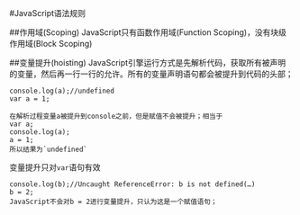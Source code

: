 #JavaScript语法规则

##作用域(Scoping)
JavaScript只有函数作用域(Function Scoping)，没有块级作用域(Block Scoping)

##变量提升(hoisting)
JavaScript引擎运行方式是先解析代码，获取所有被声明的变量，然后再一行一行的允许。所有的变量声明语句都会被提升到代码的头部；

	console.log(a);//undefined
	var a = 1;
	
	在解析过程变量a被提升到console之前，但是赋值不会被提升；相当于
	var a;
	console.log(a);
	a = 1;
	所以结果为`undefined`

变量提升只对`var`语句有效

	console.log(b);//Uncaught ReferenceError: b is not defined(…)
	b = 2;
	JavaScript不会对b = 2进行变量提升，只认为这是一个赋值语句；

